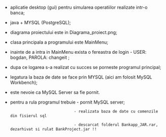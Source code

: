 - aplicatie desktop (gui) pentru simularea operatiilor realizate intr-o banca;
- java + MYSQL (PostgreSQL);
- diagrama proiectului este in Diagrama_proiect.png;
- clasa principala a programului este MainMenu;
- inainte de a intra in MainMenu exista o fereastra de login - USER: bogdan, PAROLA: changeit ;
- dupa ce logarea s-a realizat cu succes se porneste programul principal;
- legatura la baza de date se face prin MYSQL (aici am folosit MySQL Workbench);
- este nevoie ca MySQL Server sa fie pornit.

- pentru a rula programul trebuie - pornit MySQL server; 

                                  - realizata baza de date cu comenzile din fisierul sql
                                  
                                  - descarcat folderul Bankapp_JAR.rar, dezarhivat si rulat BankProject.jar !!
                                
